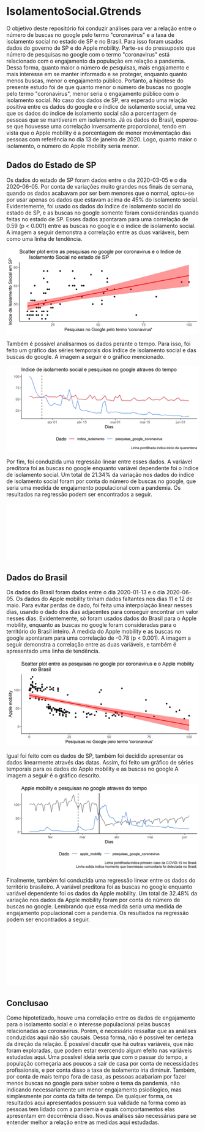 
# IsolamentoSocial.Gtrends

<!-- badges: start -->
<!-- badges: end -->

O objetivo deste repositório foi conduzir análises para ver a relação entre o número de buscas no google pelo termo "coronavirus" e a taxa de isolamento social no estado de SP e no Brasil. Para isso foram usados dados do governo de SP e do Apple mobility.
Parte-se do pressuposto que número de pesquisas no google com o termo "coronavirus" está relacionado com o engajamento da população em relação a pandemia. Dessa forma, quanto maior o número de pesquisas, mais engajamento e mais interesse em se manter informado e se proteger, enquanto quanto menos buscas, menor o engajamento público. 
Portanto, a hipótese do presente estudo foi de que quanto menor o número de buscas no google pelo termo "coronavirus", menor seria o engajamento público com o isolamento social. No caso dos dados de SP, era esperado uma relação positiva entre os dados do google e o índice de isolamento social, uma vez que os dados do índice de isolamento social são a porcentagem de pessoas que se mantiveram em isolamento. Já os dados do Brasil, esperou-se que houvesse uma correlação inversamente proporcional, tendo em vista que o Apple mobility é a porcentagem de menor movimentação das pessoas com referência no dia 13 de janeiro de 2020. Logo, quanto maior o isolamento, o número do Apple mobility seria menor.

## Dados do Estado de SP
Os dados do estado de SP foram dados entre o dia 2020-03-05 e o dia 2020-06-05. Por conta de variações muito grandes nos finais de semana, quando os dados acabavam por ser bem menores que o normal, optou-se por usar apenas os dados que estavam acima de 45% do isolamento social. Evidentemente, foi usado os dados do índice de isolamento social do estado de SP, e as buscas no google somente foram considerandas quando feitas no estado de SP. Esses dados apontaram para uma correlação de 0.59 (p < 0.001) entre as buscas no google e o indice de isolamento social. A imagem a seguir demonstra a correlação entre as duas variáveis, bem como uma linha de tendência.

![Scatter_plot_sp](data/scatterplot_sp.jpg)

Também é possível analisarmos os dados perante o tempo. Para isso, foi feito um gráfico das séries temporais dos índice de isolamento social e das buscas do google. A imagem a seguir é o gráfico mencionado.

![TS_sp](data/time_series_sp.jpg)

Por fim, foi conduzida uma regressão linear entre esses dados. A variável preditora foi as buscas no google enquanto variável dependente foi o índice de isolamento social. Um total de 21.34% da variação nos dados do índice de isolamento social foram por conta do número de buscas no google, que seria uma medida de engajamento populacional com a pandemia. Os resultados na regressão podem ser encontrados a seguir.

![lm_sp](data/lm_sp.txt)


## Dados do Brasil
Os dados do Brasil foram dados entre o dia 2020-01-13 e o dia 2020-06-05. Os dados do Apple mobility tinham dados faltantes nos dias 11 e 12 de maio. Para evitar perdas de dado, foi feita uma interpolação linear nesses dias, usando o dado dos dias adjacentes para conseguir encontrar um valor nesses dias. Evidentemente, só foram usados dados do Brasil para o Apple mobility, enquanto as buscas no google foram consideradas para o território do Brasil inteiro. A medida do Apple mobility e as buscas no google apontaram para uma correlação de -0.78 (p < 0.001). A imagem a seguir demonstra a correlação entre as duas variáveis, e também é apresentado uma linha de tendência.

![Scatter_plot_br](data/scatterplot_br.jpg)

Igual foi feito com os dados de SP, também foi decidido apresentar os dados linearmente através das datas. Assim, foi feito um gráfico de séries temporais para os dados do Apple mobility e as buscas no google A imagem a seguir é o gráfico descrito.

![TS_br](data/time_series_br.jpg)

Finalmente, também foi conduzida uma regressão linear entre os dados do território brasileiro. A variável preditora foi as buscas no google enquanto variável dependente foi os dados da Apple mobility. Um total de 32.48% da variação nos dados da Apple mobility foram por conta do número de buscas no google. Lembrando que essa medida seria uma medida de engajamento populacional com a pandemia. Os resultados na regressão podem ser encontrados a seguir.

![lm_br](data/lm_br.txt)

## Conclusao
Como hipotetizado, houve uma correlação entre os dados de engajamento para o isolamento social e o interesse populacional pelas buscas relacionadas ao coronavirus. Porém, é necessário ressaltar que as análises conduzidas aqui não são causais. Dessa forma, não é possível ter certeza da direção da relação. É possível discutir que há outras variáveis, que não foram exploradas, que podem estar exercendo algum efeito nas variáveis estudadas aqui. Uma possível ideia seria que com o passar do tempo, a população começaria aos poucos a sair de casa por conta de necessidades profissionais, e por conta disso a taxa de isolamento iria diminuir. Também, por conta de mais tempo fora de casa, as pessoas acabariam por fazer menos buscas no google para saber sobre o tema da pandemia, não indicando necessariamente um menor engajamento psicólogico, mas simplesmente por conta da falta de tempo.
De qualquer forma, os resultados aqui apresentados possuem sua validade na forma como as pessoas tem lidado com a pandemia e quais comportamentos elas apresentam em decorrência disso. Novas análises são necessárias para se entender melhor a relação entre as medidas aqui estudadas.
